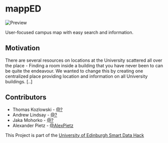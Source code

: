 # mappED

![Preview](http://pietz.uk/mapped.gif)

User-focused campus map with easy search and information.

## Motivation

There are several resources on locations at the University scattered all over the place - Finding a room inside a building that you have never been to can be quite the endeavour. We wanted to change this by creating one centralized place providing location and information on all University buildings.
[..]


## Contributors
* Thomas Kozlowski  -  [@?](https://twitter.com/?)  
* Andrew Lindsay  -  [@?](https://twitter.com/?)  
* Jaka Mohorko  -  [@?](https://twitter.com/?)  
* Alexander Pietz  -  [@AlexPietz](https://twitter.com/AlexPietz) 


This Project is part of the [University of Edinburgh Smart Data Hack](http://smartdatahack.org/)